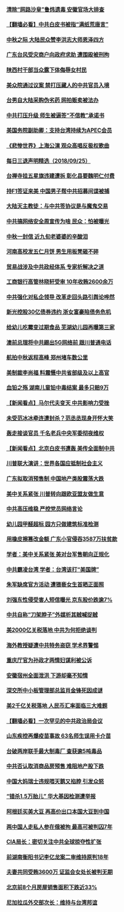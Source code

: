 #### [清除“网路沙皇”鲁炜遗毒 安徽官场大排查](../pages/nsc413/n10743220.md) 

#### [【翻墙必看】中共白皮书被指“满纸荒唐言”](../pages/nsc413/n10741872.md) 

#### [中秋之际 大陆民众赞李洪志大师恩泽四方](../pages/nsc413/n10741916.md) 

#### [广东台风受灾商户向政府求助 遭围殴被刑拘](../pages/nsc413/n10742491.md) 

#### [陕西村干部当众露下体侮辱女村民](../pages/nsc413/n10742424.md) 

#### [美众院通过议案 禁打压藏人的中共官员入境](../pages/nsc413/n10742799.md) 

#### [台男自大陆采购伪劣药 网拍贩卖被法办](../pages/nsc413/n10742551.md) 

#### [中共打压升级 师生被逼签“不信教”承诺书](../pages/nsc413/n10741042.md) 

#### [美国务院副助卿：支持台湾持续为APEC会员](../pages/nsc413/n10742177.md) 

#### [《悲惨世界》上海公演 观众高唱反极权歌曲](../pages/nsc413/n10742154.md) 

#### [每日三退声明精选（2018/09/25）](../pages/nsc413/n10742188.md) 

#### [台禅寺挂五星旗违建遭拆 彰化县要魏明仁付费](../pages/nsc413/n10742022.md) 

#### [持F1签证来美 中国男子帮中共招募间谍被捕](../pages/nsc413/n10742041.md) 

#### [大陆天主教徒：与中共签协议是与魔鬼交易](../pages/nsc413/n10741934.md) 

#### [中共搞网络安全周宣传为啥 民众：怕被曝光](../pages/nsc413/n10741344.md) 

#### [中秋一封信 近九旬老婆婆的辛酸泪](../pages/nsc413/n10741311.md) 

#### [河南高校发五仁月饼 男生用板凳砸不碎](../pages/nsc413/n10741666.md) 

#### [贸易战涉及中共政经体系 专家析解决之道](../pages/nsc413/n10740870.md) 

#### [工商银行高管林晓轩受审 10年收贿2600余万](../pages/nsc413/n10741168.md) 

#### [中共强化对私企领导 改革走回头路引舆论哗然](../pages/nsc413/n10741211.md) 

#### [新光控股30亿债券违约 浙女富豪陷债务危机](../pages/nsc413/n10741454.md) 

#### [给幼儿吃霉变过期食品 芜湖幼儿园再曝第三家](../pages/nsc413/n10741438.md) 

#### [澳前总理将中共踢出5G网络前 跟川普通电话](../pages/nsc413/n10741478.md) 

#### [航拍中秋返程高峰 郑州堵车数公里](../pages/nsc413/n10741499.md) 

#### [美制裁李尚福 料震慑中共省部级及以上高官](../pages/nsc413/n10741312.md) 

#### [血铅之殇 湖南儿童铅中毒结案 最多只赔9万](../pages/nsc413/n10741267.md) 

#### [【新闻看点】马尔代夫变天 中共影响力受挫](../pages/nsc413/n10741192.md) 

#### [未受范冰冰牵连遭封杀？范丞丞现身开怀大笑](../pages/nsc413/n10741207.md) 

#### [轰走接谈官员 千名老兵中央军委彻夜维权](../pages/nsc413/n10741226.md) 

#### [【新闻看点】北京白皮书遭轰 美传全面制中共](../pages/nsc413/n10741194.md) 

#### [川普联大演讲：世界各国应抵制社会主义](../pages/nsc413/n10741314.md) 

#### [广东拟取消预售制 中国地产类股震荡大跌](../pages/nsc413/n10741218.md) 

#### [美中关系紧张 川普转向跟欧亚盟友做生意](../pages/nsc413/n10741290.md) 

#### [中共高压维稳 严控党员网络言论](../pages/nsc413/n10740632.md) 

#### [幼儿园甲醛超标 园方只做建筑标准检测](../pages/nsc413/n10741113.md) 

#### [用橡皮擦篡改金额 广东小官侵吞3587万扶贫款](../pages/nsc413/n10741148.md) 

#### [学者：美中关系紧张 美对台军售朝向正规化](../pages/nsc413/n10741065.md) 

#### [中共霸凌台湾 学者：台湾该打“美国牌”](../pages/nsc413/n10739603.md) 

#### [朱军缺席官方活动 遭猥亵女生首晒正面照](../pages/nsc413/n10740835.md) 

#### [刘强东性侵受害人短信曝光 京东股价跌逾7%](../pages/nsc413/n10740473.md) 

#### [中共自称“刀架脖子”外媒析其贼喊捉贼](../pages/nsc413/n10740043.md) 

#### [美2000亿关税落地 中共为何拒绝谈判](../pages/nsc413/n10740320.md) 

#### [海外教授疑遭中共特务盗窃 学术界警惕](../pages/nsc413/n10740296.md) 

#### [重庆厅官为孙政才两情妇谋利被公诉](../pages/nsc413/n10739875.md) 

#### [安徽宿州全面泄洪 下游却毫不知情](../pages/nsc413/n10739164.md) 

#### [深交所中小板管理部总监肖金锋死因成谜](../pages/nsc413/n10739607.md) 

#### [美2千亿关税落地 人民币汇率面临三大难题](../pages/nsc413/n10739681.md) 

#### [【翻墙必看】一次罕见的中共政治局会议](../pages/nsc413/n10738808.md) 

#### [山东疾控再爆疫苗事故 63名师生误用卡介苗](../pages/nsc413/n10739556.md) 

#### [台破两岸联手最大制毒厂 查获逾5吨毒品](../pages/nsc413/n10739566.md) 

#### [中共否认取消商品房预售 难阻地产股下跌](../pages/nsc413/n10739071.md) 

#### [中国大妈瑞士违规喂天鹅又掐脖 引发众怒](../pages/nsc413/n10739136.md) 

#### [“错杀1.5万胎儿” 华大基因检测遭举报](../pages/nsc413/n10738420.md) 

#### [阿根廷买美大豆 再高价出口本国大豆到中国](../pages/nsc413/n10739365.md) 

#### [两中国人走私人参在俄被拘 最高可被判囚7年](../pages/nsc413/n10739438.md) 

#### [CIA局长：密切关注中共全球掠夺性扩张](../pages/nsc413/n10738743.md) 

#### [前湖南衡阳书记李亿龙案二审维持原判18年](../pages/nsc413/n10738864.md) 

#### [夫妻共同受贿3600万 证监会女处长被判无期](../pages/nsc413/n10737880.md) 

#### [北京前8个月房屋销售面积下跌近33%](../pages/nsc413/n10738623.md) 

#### [尼加拉瓜外交部次长：维持与台湾邦谊](../pages/nsc413/n10738836.md) 

